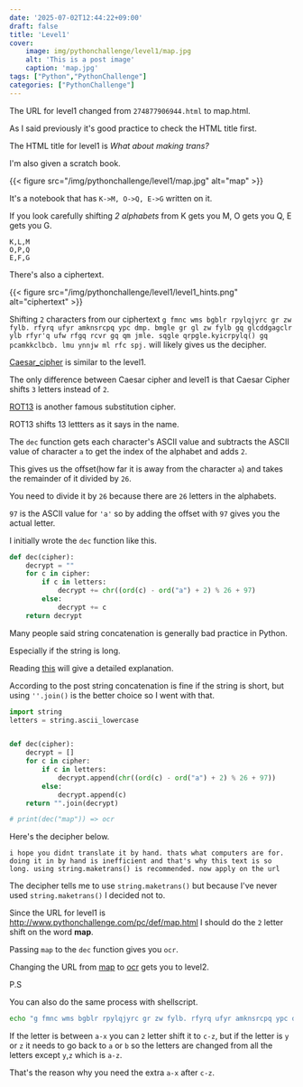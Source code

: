 ```yaml
---
date: '2025-07-02T12:44:22+09:00'
draft: false
title: 'Level1'
cover: 
    image: img/pythonchallenge/level1/map.jpg
    alt: 'This is a post image'
    caption: 'map.jpg'
tags: ["Python","PythonChallenge"]
categories: ["PythonChallenge"]
---
```




The URL for level1 changed from `274877906944.html` to map.html.


As I said previously it's good practice to check the HTML title first.


The HTML title for level1 is *What about making trans?* 


I'm also given a scratch book.


{{< figure src="/img/pythonchallenge/level1/map.jpg" alt="map" >}}


It's a notebook that has `K->M, O->Q, E->G` written on it.


If you look carefully shifting *2 alphabets* from K gets you M, O gets you Q, E gets you G. 


```
K,L,M 
O,P,Q 
E,F,G 
```


There's also a ciphertext.


{{< figure src="/img/pythonchallenge/level1/level1_hints.png" alt="ciphertext" >}}


Shifting `2` characters from our ciphertext `g fmnc wms bgblr rpylqjyrc gr zw fylb. rfyrq ufyr amknsrcpq ypc dmp. bmgle gr gl zw fylb gq glcddgagclr ylb rfyr'q ufw rfgq rcvr gq qm jmle. sqgle qrpgle.kyicrpylq() gq pcamkkclbcb. lmu ynnjw ml rfc spj.` will likely gives us the decipher.


[Caesar_cipher](https://en.wikipedia.org/wiki/Caesar_cipher) is similar to the level1.


The only difference between Caesar cipher and level1 is that Caesar Cipher shifts `3` letters instead of `2`. 


[ROT13](https://en.wikipedia.org/wiki/ROT13) is another famous substitution cipher. 


ROT13 shifts 13 lettters as it says in the name. 


The `dec` function gets each character's ASCII value and subtracts the ASCII value of character `a` to get the index of the alphabet and adds `2`. 


This gives us the offset(how far it is away from the character `a`) and takes the remainder of it divided by `26`. 


You need to divide it by `26` because there are `26` letters in the alphabets. 


`97` is the ASCII value for `'a'` so by adding the offset with `97` gives you the actual letter.


I initially wrote the `dec` function like this.


```python
def dec(cipher):
    decrypt = ""
    for c in cipher:
        if c in letters:
            decrypt += chr((ord(c) - ord("a") + 2) % 26 + 97)
        else:
            decrypt += c
    return decrypt
```


Many people said string concatenation is generally bad practice in Python. 


Especially if the string is long. 


Reading [this](https://stackoverflow.com/questions/39675898/is-python-string-concatenation-bad-practice) will give a detailed explanation.


According to the post string concatenation is fine if the string is short, but using `''.join()` is the better choice so I went with that. 


```python
import string 
letters = string.ascii_lowercase


def dec(cipher):
    decrypt = []
    for c in cipher:
        if c in letters:
            decrypt.append(chr((ord(c) - ord("a") + 2) % 26 + 97))
        else:
            decrypt.append(c)
    return "".join(decrypt)

# print(dec("map")) => ocr
```


Here's the decipher below.


`i hope you didnt translate it by hand. thats what computers are for. doing it in by hand is inefficient and that's why this text is so long. using string.maketrans() is recommended. now apply on the url`


The decipher tells me to use `string.maketrans()` but because I've never used `string.maketrans()` I decided not to. 


Since the URL for level1 is http://www.pythonchallenge.com/pc/def/map.html I should do the `2` letter shift on the word **map**. 


Passing `map` to the `dec` function gives you `ocr`.


Changing the URL from [map](http://www.pythonchallenge.com/pc/def/map.html) to [ocr](http://www.pythonchallenge.com/pc/def/ocr.html) gets you to level2.  




P.S 


You can also do the same process with shellscript. 


```bash
echo "g fmnc wms bgblr rpylqjyrc gr zw fylb. rfyrq ufyr amknsrcpq ypc dmp. bmgle gr gl zw fylb gq glcddgagclr ylb rfyr'q ufw rfgq rcvr gq qm jmle. sqgle qrpgle.kyicrpylq() gq pcamkkclbcb. lmu ynnjw ml rfc spj." | tr a-z c-za-x
```


If the letter is between `a-x` you can `2` letter shift it to `c-z`, but if the letter is `y` or `z` it needs to go back to `a` or `b` so the letters are changed from all the letters except `y`,`z` which is `a-z`.


That's the reason why you need the extra `a-x` after `c-z`.  